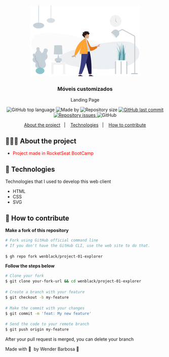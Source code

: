 <h1 align="center">
	<!-- <img alt="Logo" src=".github/logo.png" width="200px" /> -->
  <img src="./assets/img1.jpeg">
</h1>

<h3 align="center">
  Móveis customizados
</h3>

<p align="center">Landing Page</p>

<p align="center">
  <img alt="GitHub top language" src="https://img.shields.io/github/languages/top/wenblack/project-01-explorer">
  
  <img alt="Made by" src="https://img.shields.io/badge/made%20by-Wender%20Barbosa-green">
  
  
  <img alt="Repository size" src="https://img.shields.io/github/repo-size/wenblack/project-01-explorer">
  
  <a href="https://github.com/wenblack/project-01-explorer/commits/master">
    <img alt="GitHub last commit" src="https://img.shields.io/github/last-commit/wenblack/project-01-explorer">
  </a>
  
  <a href="https://github.com/wenblack/project-01-explorer/issues">
    <img alt="Repository issues" src="https://img.shields.io/github/issues/wenblack/project-01-explorer">
  </a>
  
  <img alt="GitHub" src="https://img.shields.io/github/license/wenblack/project-01-explorer">
</p>

<p align="center">
  <a href="#-about-the-project">About the project</a>&nbsp;&nbsp;&nbsp;|&nbsp;&nbsp;&nbsp;
  <a href="#-technologies">Technologies</a>&nbsp;&nbsp;&nbsp;|&nbsp;&nbsp;&nbsp;
  <a href="#-how-to-contribute">How to contribute</a>
</p>

## 👨🏻‍💻 About the project

- <p style="color: red;">Project made in RocketSeat BootCamp
</p>


## 🚀 Technologies

Technologies that I used to develop this web client

- HTML
- CSS
- SVG

## 🤔 How to contribute

**Make a fork of this repository**

```bash
# Fork using GitHub official command line
# If you don't have the GitHub CLI, use the web site to do that.

$ gh repo fork wenblack/project-01-explorer
```

**Follow the steps below**

```bash
# Clone your fork
$ git clone your-fork-url && cd wenblack/project-01-explorer

# Create a branch with your feature
$ git checkout -b my-feature

# Make the commit with your changes
$ git commit -m 'feat: My new feature'

# Send the code to your remote branch
$ git push origin my-feature
```

After your pull request is merged, you can delete your branch


Made with 💜 &nbsp;by Wender Barbosa 👋 
